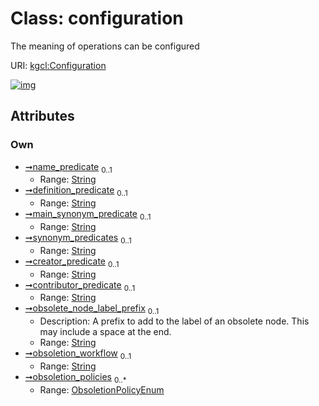 
# Class: configuration


The meaning of operations can be configured

URI: [kgcl:Configuration](http://w3id.org/kgcl/Configuration)


[![img](https://yuml.me/diagram/nofunky;dir:TB/class/[Configuration&#124;name_predicate:string%20%3F;definition_predicate:string%20%3F;main_synonym_predicate:string%20%3F;synonym_predicates:string%20%3F;creator_predicate:string%20%3F;contributor_predicate:string%20%3F;obsolete_node_label_prefix:string%20%3F;obsoletion_workflow:string%20%3F;obsoletion_policies:ObsoletionPolicyEnum%20*])](https://yuml.me/diagram/nofunky;dir:TB/class/[Configuration&#124;name_predicate:string%20%3F;definition_predicate:string%20%3F;main_synonym_predicate:string%20%3F;synonym_predicates:string%20%3F;creator_predicate:string%20%3F;contributor_predicate:string%20%3F;obsolete_node_label_prefix:string%20%3F;obsoletion_workflow:string%20%3F;obsoletion_policies:ObsoletionPolicyEnum%20*])

## Attributes


### Own

 * [➞name_predicate](configuration__name_predicate.md)  <sub>0..1</sub>
     * Range: [String](types/String.md)
 * [➞definition_predicate](configuration__definition_predicate.md)  <sub>0..1</sub>
     * Range: [String](types/String.md)
 * [➞main_synonym_predicate](configuration__main_synonym_predicate.md)  <sub>0..1</sub>
     * Range: [String](types/String.md)
 * [➞synonym_predicates](configuration__synonym_predicates.md)  <sub>0..1</sub>
     * Range: [String](types/String.md)
 * [➞creator_predicate](configuration__creator_predicate.md)  <sub>0..1</sub>
     * Range: [String](types/String.md)
 * [➞contributor_predicate](configuration__contributor_predicate.md)  <sub>0..1</sub>
     * Range: [String](types/String.md)
 * [➞obsolete_node_label_prefix](configuration__obsolete_node_label_prefix.md)  <sub>0..1</sub>
     * Description: A prefix to add to the label of an obsolete node. This may include a space at the end.
     * Range: [String](types/String.md)
 * [➞obsoletion_workflow](configuration__obsoletion_workflow.md)  <sub>0..1</sub>
     * Range: [String](types/String.md)
 * [➞obsoletion_policies](configuration__obsoletion_policies.md)  <sub>0..\*</sub>
     * Range: [ObsoletionPolicyEnum](ObsoletionPolicyEnum.md)
